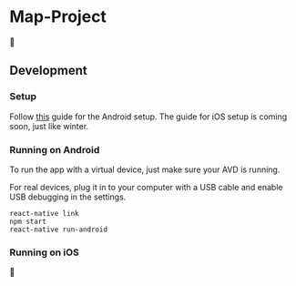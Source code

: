 # Map-Project

:construction:

## Development

### Setup
Follow [this](./docs/AndroidSetup.md) guide for the Android setup. The guide for iOS setup is coming soon, just like winter.

### Running on Android
To run the app with a virtual device, just make sure your AVD is running.

For real devices, plug it in to your computer with a USB cable and enable USB debugging in the settings.

```
react-native link
npm start
react-native run-android
```

### Running on iOS
:construction:
